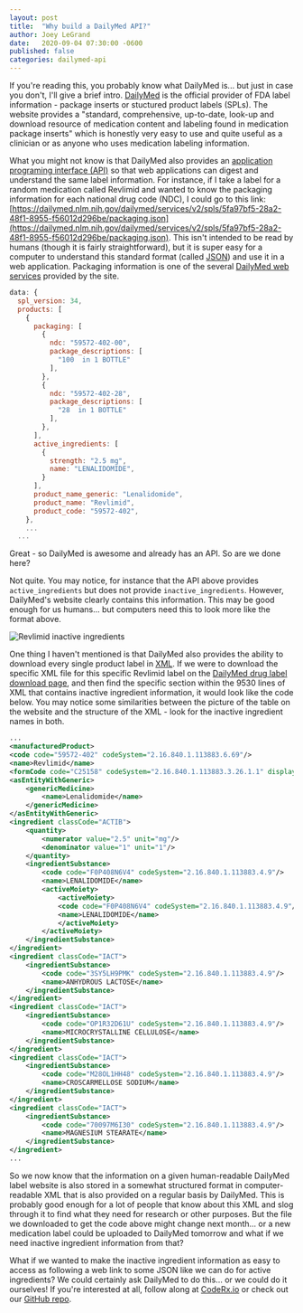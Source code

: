 ```yaml
---
layout: post
title:  "Why build a DailyMed API?"
author: Joey LeGrand
date:   2020-09-04 07:30:00 -0600
published: false
categories: dailymed-api
---
```

If you're reading this, you probably know what DailyMed is... but just in case you don't, I'll give a brief intro. [DailyMed](https://dailymed.nlm.nih.gov/dailymed/) is the official provider of FDA label information - package inserts or stuctured product labels (SPLs). The website provides a "standard, comprehensive, up-to-date, look-up and download resource of medication content and labeling found in medication package inserts" which is honestly very easy to use and quite useful as a clinician or as anyone who uses medication labeling information. 

What you might not know is that DailyMed also provides an [application programing interface (API)](https://en.wikipedia.org/wiki/API) so that web applications can digest and understand the same label information. For instance, if I take a label for a random medication called Revlimid and wanted to know the packaging information for each national drug code (NDC), I could go to this link: [https://dailymed.nlm.nih.gov/dailymed/services/v2/spls/5fa97bf5-28a2-48f1-8955-f56012d296be/packaging.json](https://dailymed.nlm.nih.gov/dailymed/services/v2/spls/5fa97bf5-28a2-48f1-8955-f56012d296be/packaging.json). This isn't intended to be read by humans (though it is fairly straightforward), but it is super easy for a computer to understand this standard format (called [JSON](https://en.wikipedia.org/wiki/JSON)) and use it in a web application.  Packaging information is one of the several [DailyMed web services](https://dailymed.nlm.nih.gov/dailymed/app-support-web-services.cfm) provided by the site.

```javascript
data: {
  spl_version: 34,
  products: [
    {
      packaging: [
        {
          ndc: "59572-402-00",
          package_descriptions: [
            "100  in 1 BOTTLE"
          ],
        },
        {
          ndc: "59572-402-28",
          package_descriptions: [
            "28  in 1 BOTTLE"
          ],
        },
      ],
      active_ingredients: [
        {
          strength: "2.5 mg",
          name: "LENALIDOMIDE",
        }
      ],
      product_name_generic: "Lenalidomide",
      product_name: "Revlimid",
      product_code: "59572-402",
    },
    ...
  ...
```

Great - so DailyMed is awesome and already has an API.  So are we done here?

Not quite. You may notice, for instance that the API above provides `active_ingredients` but does not provide `inactive_ingredients`. However, DailyMed's website clearly contains this information. This may be good enough for us humans... but computers need this to look more like the format above.

![Revlimid inactive ingredients](https://github.com/coderxio/coderxio.github.io/blob/master/assets/img/revlimid-inactive-ingredients.png)

One thing I haven't mentioned is that DailyMed also provides the ability to download every single product label in [XML](https://en.wikipedia.org/wiki/XML).  If we were to download the specific XML file for this specific Revlimid label on the [DailyMed drug label download page](https://dailymed.nlm.nih.gov/dailymed/spl-resources-all-drug-labels.cfm), and then find the specific section within the 9530 lines of XML that contains inactive ingredient information, it would look like the code below. You may notice some similarities between the picture of the table on the website and the structure of the XML - look for the inactive ingredient names in both.

```xml
...
<manufacturedProduct>
<code code="59572-402" codeSystem="2.16.840.1.113883.6.69"/>
<name>Revlimid</name>
<formCode code="C25158" codeSystem="2.16.840.1.113883.3.26.1.1" displayName="CAPSULE"/>
<asEntityWithGeneric>
    <genericMedicine>
        <name>Lenalidomide</name>
    </genericMedicine>
</asEntityWithGeneric>
<ingredient classCode="ACTIB">
    <quantity>
        <numerator value="2.5" unit="mg"/>
        <denominator value="1" unit="1"/>
    </quantity>
    <ingredientSubstance>
        <code code="F0P408N6V4" codeSystem="2.16.840.1.113883.4.9"/>
        <name>LENALIDOMIDE</name>
        <activeMoiety>
            <activeMoiety>
            <code code="F0P408N6V4" codeSystem="2.16.840.1.113883.4.9"/>
            <name>LENALIDOMIDE</name>
            </activeMoiety>
        </activeMoiety>
    </ingredientSubstance>
</ingredient>
<ingredient classCode="IACT">
    <ingredientSubstance>
        <code code="3SY5LH9PMK" codeSystem="2.16.840.1.113883.4.9"/>
        <name>ANHYDROUS LACTOSE</name>
    </ingredientSubstance>
</ingredient>
<ingredient classCode="IACT">
    <ingredientSubstance>
        <code code="OP1R32D61U" codeSystem="2.16.840.1.113883.4.9"/>
        <name>MICROCRYSTALLINE CELLULOSE</name>
    </ingredientSubstance>
</ingredient>
<ingredient classCode="IACT">
    <ingredientSubstance>
        <code code="M28OL1HH48" codeSystem="2.16.840.1.113883.4.9"/>
        <name>CROSCARMELLOSE SODIUM</name>
    </ingredientSubstance>
</ingredient>
<ingredient classCode="IACT">
    <ingredientSubstance>
        <code code="70097M6I30" codeSystem="2.16.840.1.113883.4.9"/>
        <name>MAGNESIUM STEARATE</name>
    </ingredientSubstance>
</ingredient>
...
```

So we now know that the information on a given human-readable DailyMed label website is also stored in a somewhat structured format in computer-readable XML that is also provided on a regular basis by DailyMed. This is probably good enough for a lot of people that know about this XML and slog through it to find what they need for research or other purposes.  But the file we downloaded to get the code above might change next month... or a new medication label could be uploaded to DailyMed tomorrow and what if we need inactive ingredient information from that?

What if we wanted to make the inactive ingredient information as easy to access as following a web link to some JSON like we can do for active ingredients? We could certainly ask DailyMed to do this... or we could do it ourselves! If you're interested at all, follow along at [CodeRx.io](https://coderx.io/) or check out our [GitHub repo](https://github.com/coderxio/dailymed-api).
